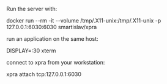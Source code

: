 Run the server with:

   docker run --rm -it --volume /tmp/.X11-unix:/tmp/.X11-unix -p 127.0.0.1:6030:6030 smartislav/xpra

run an application on the same host:

   DISPLAY=:30 xterm

connect to xpra from your workstation:

   xpra attach tcp:127.0.0.1:6030

